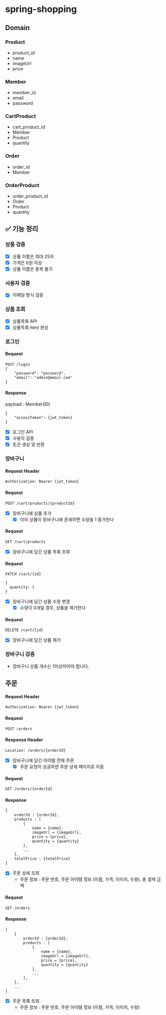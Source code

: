 # spring-shopping

## Domain

### Product
- product_id
- name
- imageUrl
- price

### Member
- member_id
- email
- password

### CartProduct
- cart_product_id
- Member
- Product
- quantity

### Order
- order_id
- Member

### OrderProduct
- order_product_id
- Order
- Product
- quantity

## ✅ 기능 정리

### 상품 검증
- [x] 상품 이름은 최대 25자
- [x] 가격은 0원 이상
- [x] 상품 이름은 중복 불가

### 사용자 검증
- [x] 이메일 형식 검증

### 상품 조회

- [x] 상품목록 API
- [x] 상품목록 html 완성

### 로그인
#### Request
```
POST /login
{
    "password": "password",
    "email": "admin@email.com"
}
```
#### Response
payload : Member(ID)
```
{
    "accessToken": {jwt_token}
}
```
- [x] 로그인 API
- [x] 사용자 검증
- [x] 토큰 생성 및 반환

### 장바구니
#### Request Header
```
Authorization: Bearer {jwt_token}
```

#### Request
```
POST /cart/products/{productId}
```
- [x] 장바구니에 상품 추가
  - [x] 이미 상품이 장바구니에 존재하면 수량을 1 증가한다

#### Request
```
GET /cart/products
```
- [x] 장바구니에 담긴 상품 목록 조회

#### Request
```
PATCH /cart/{id}

{
  quantity: 1
}
```
- [x] 장바구니에 담긴 상품 수량 변경
  - [x] 수량이 0개일 경우, 상품을 제거한다

#### Request
```
DELETE /cart/{id}
```
- [x] 장바구니에 담긴 상품 제거

### 장바구니 검증
- 장바구니 상품 개수는 1이상이어야 합니다.

## 주문
#### Request Header
```
Authorization: Bearer {jwt_token}
```
#### Request
```
POST /orders
```
#### Response Header
```
Location: /orders/{orderId}
```
- [x] 장바구니에 담긴 아이템 전체 주문
  - [x] 주문 요청이 성공하면 주문 상세 페이지로 이동

#### Request
```
GET /orders/{orderId}
```
#### Response
```
{
    orderId : {orderId},
    products : [
        {
            name = {name},
            imageUrl = {imageUrl},
            price = {price},
            quantity = {quantity}
        },
        ...
    ],
    totalPrice : {totalPrice}
}
```
- [x] 주문 상세 조회
  - 주문 정보 : 주문 번호, 주문 아이템 정보 (이름, 가격, 이미지, 수량), 총 결제 금액

#### Request
```
GET /orders
```
#### Response
```
[
    {
        orderId : {orderId},
        products : [
            {
                name = {name},
                imageUrl = {imageUrl},
                price = {price},
                quantity = {quantity}
            },
            ...
        ],
    },
    ...
]
```
- [x] 주문 목록 조회
  - 주문 정보 : 주문 번호, 주문 아이템 정보 (이름, 가격, 이미지, 수량)